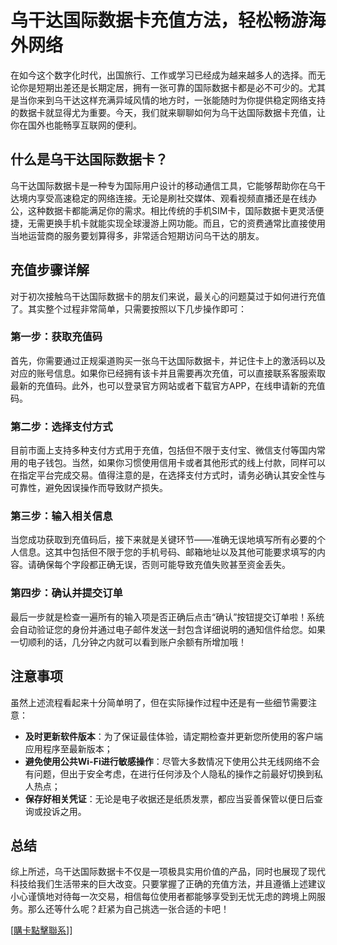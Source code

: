 # 乌干达国际数据卡充值方法，轻松畅游海外网络

在如今这个数字化时代，出国旅行、工作或学习已经成为越来越多人的选择。而无论你是短期出差还是长期定居，拥有一张可靠的国际数据卡都是必不可少的。尤其是当你来到乌干达这样充满异域风情的地方时，一张能随时为你提供稳定网络支持的数据卡就显得尤为重要。今天，我们就来聊聊如何为乌干达国际数据卡充值，让你在国外也能畅享互联网的便利。

## 什么是乌干达国际数据卡？

乌干达国际数据卡是一种专为国际用户设计的移动通信工具，它能够帮助你在乌干达境内享受高速稳定的网络连接。无论是刷社交媒体、观看视频直播还是在线办公，这种数据卡都能满足你的需求。相比传统的手机SIM卡，国际数据卡更灵活便捷，无需更换手机卡就能实现全球漫游上网功能。而且，它的资费通常比直接使用当地运营商的服务要划算得多，非常适合短期访问乌干达的朋友。

## 充值步骤详解

对于初次接触乌干达国际数据卡的朋友们来说，最关心的问题莫过于如何进行充值了。其实整个过程非常简单，只需要按照以下几步操作即可：

### 第一步：获取充值码

首先，你需要通过正规渠道购买一张乌干达国际数据卡，并记住卡上的激活码以及对应的账号信息。如果你已经拥有该卡并且需要再次充值，可以直接联系客服索取最新的充值码。此外，也可以登录官方网站或者下载官方APP，在线申请新的充值码。

### 第二步：选择支付方式

目前市面上支持多种支付方式用于充值，包括但不限于支付宝、微信支付等国内常用的电子钱包。当然，如果你习惯使用信用卡或者其他形式的线上付款，同样可以在指定平台完成交易。值得注意的是，在选择支付方式时，请务必确认其安全性与可靠性，避免因误操作而导致财产损失。

### 第三步：输入相关信息

当您成功获取到充值码后，接下来就是关键环节——准确无误地填写所有必要的个人信息。这其中包括但不限于您的手机号码、邮箱地址以及其他可能要求填写的内容。请确保每个字段都正确无误，否则可能导致充值失败甚至资金丢失。

### 第四步：确认并提交订单

最后一步就是检查一遍所有的输入项是否正确后点击“确认”按钮提交订单啦！系统会自动验证您的身份并通过电子邮件发送一封包含详细说明的通知信件给您。如果一切顺利的话，几分钟之内就可以看到账户余额有所增加哦！

## 注意事项

虽然上述流程看起来十分简单明了，但在实际操作过程中还是有一些细节需要注意：

- **及时更新软件版本**：为了保证最佳体验，请定期检查并更新您所使用的客户端应用程序至最新版本；
- **避免使用公共Wi-Fi进行敏感操作**：尽管大多数情况下使用公共无线网络不会有问题，但出于安全考虑，在进行任何涉及个人隐私的操作之前最好切换到私人热点；
- **保存好相关凭证**：无论是电子收据还是纸质发票，都应当妥善保管以便日后查询或投诉之用。

## 总结

综上所述，乌干达国际数据卡不仅是一项极具实用价值的产品，同时也展现了现代科技给我们生活带来的巨大改变。只要掌握了正确的充值方法，并且遵循上述建议小心谨慎地对待每一次交易，相信每位使用者都能够享受到无忧无虑的跨境上网服务。那么还等什么呢？赶紧为自己挑选一张合适的卡吧！

[[購卡點擊聯系](https://t.me/s/esim1088)]]